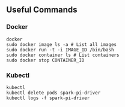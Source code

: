 ## Useful Commands

### Docker

```
docker
sudo docker image ls -a # List all images
sudo docker run -t -i IMAGE_ID /bin/bash
sudo docker container ls # List containers
sudo docker stop CONTAINER_ID
```

### Kubectl
```
kubectl
kubectl delete pods spark-pi-driver
kubectl logs -f spark-pi-driver
```


